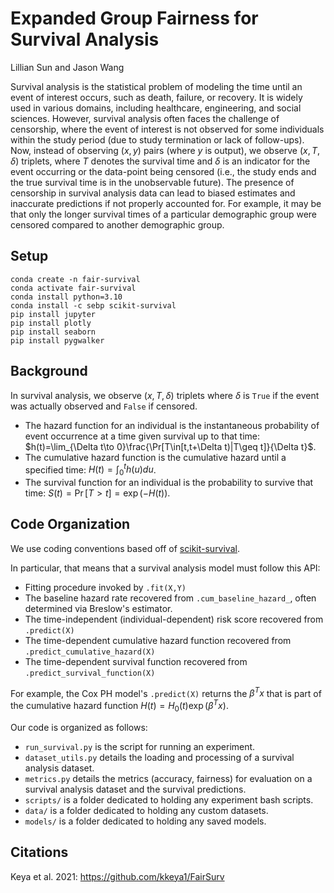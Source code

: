 # Expanded Group Fairness for Survival Analysis
Lillian Sun and Jason Wang

Survival analysis is the statistical problem of modeling the time until an event of interest occurs, such as death, failure, or recovery. It is widely used in various domains, including healthcare, engineering, and social sciences. However, survival analysis often faces the challenge of censorship, where the event of interest is not observed for some individuals within the study period (due to study termination or lack of follow-ups). Now, instead of observing $(x,y)$ pairs (where $y$ is output), we observe $(x,T,\delta)$ triplets, where $T$ denotes the survival time and $\delta$ is an indicator for the event occurring or the data-point being censored (i.e., the study ends and the true survival time is in the unobservable future). The presence of censorship in survival analysis data can lead to biased estimates and inaccurate predictions if not properly accounted for. For example, it may be that only the longer survival times of a particular demographic group were censored compared to another demographic group.

## Setup
```
conda create -n fair-survival
conda activate fair-survival
conda install python=3.10
conda install -c sebp scikit-survival
pip install jupyter
pip install plotly
pip install seaborn
pip install pygwalker
```

## Background

In survival analysis, we observe $(x,T,\delta)$ triplets where $\delta$ is `True` if the event was actually observed and `False` if censored.
- The hazard function for an individual is the instantaneous probability of event occurrence at a time given survival up to that time: $h(t)=\lim_{\Delta t\to 0}\frac{\Pr[T\in[t,t+\Delta t)|T\geq t]}{\Delta t}$.
- The cumulative hazard function is the cumulative hazard until a specified time: $H(t)=\int_0^t h(u)du$.
- The survival function for an individual is the probability to survive that time: $S(t)=\Pr[T>t]=\exp(-H(t))$.

## Code Organization

We use coding conventions based off of [scikit-survival](https://scikit-survival.readthedocs.io/en/stable).

In particular, that means that a survival analysis model must follow this API:
- Fitting procedure invoked by `.fit(X,Y)`
- The baseline hazard rate recovered from `.cum_baseline_hazard_`, often determined via Breslow's estimator.
- The time-independent (individual-dependent) risk score recovered from `.predict(X)`
- The time-dependent cumulative hazard function recovered from `.predict_cumulative_hazard(X)`
- The time-dependent survival function recovered from `.predict_survival_function(X)`

For example, the Cox PH model's `.predict(X)` returns the $\beta^Tx$ that is part of the cumulative hazard function $H(t)=H_0(t)\exp(\beta^Tx)$.

Our code is organized as follows:
- `run_survival.py` is the script for running an experiment.
- `dataset_utils.py` details the loading and processing of a survival analysis dataset.
- `metrics.py` details the metrics (accuracy, fairness) for evaluation on a survival analysis dataset and the survival predictions.
- `scripts/` is a folder dedicated to holding any experiment bash scripts.
- `data/` is a folder dedicated to holding any custom datasets.
- `models/` is a folder dedicated to holding any saved models.

## Citations
Keya et al. 2021: https://github.com/kkeya1/FairSurv